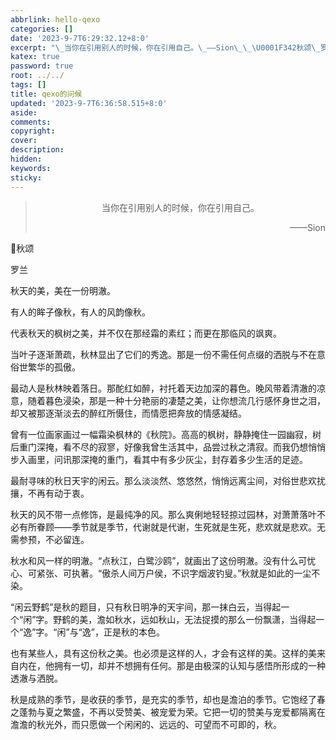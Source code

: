 ```yaml
---
abbrlink: hello-qexo
categories: []
date: '2023-9-7T6:29:32.12+8:0'
excerpt: "\_当你在引用别人的时候，你在引用自己。\_——Sion\_\_\U0001F342秋颂\_罗兰\_秋天的美，美在一份明澈。\_有人的眸子像秋，有人的风韵像秋。\_代表秋天的枫树之美，并不仅在那经霜的素红；而更在那临风的飒爽。\_当叶子逐渐萧疏，秋林显出了它们的秀逸。那是一份不需任何点缀的洒脱与不在意俗世繁华的孤傲。\_最动人是秋林映着落日。那酡红如醉，衬托着天边加深的暮色。晚风带着清澈的凉意，随着暮色浸染，那是一种十分艳丽的凄楚之..."
katex: true
password: true
root: ../../
tags: []
title: qexo的问候
updated: '2023-9-7T6:36:58.515+8:0'
aside:
comments:
copyright:
cover:
description:
hidden:
keywords:
sticky:
---
```

> <center>当你在引用别人的时候，你在引用自己。</center>
> <p align="right">——Sion</p>


🍂秋颂



罗兰






秋天的美，美在一份明澈。






有人的眸子像秋，有人的风韵像秋。






代表秋天的枫树之美，并不仅在那经霜的素红；而更在那临风的飒爽。






当叶子逐渐萧疏，秋林显出了它们的秀逸。那是一份不需任何点缀的洒脱与不在意俗世繁华的孤傲。






最动人是秋林映着落日。那酡红如醉，衬托着天边加深的暮色。晚风带着清澈的凉意，随着暮色浸染，那是一种十分艳丽的凄楚之美，让你想流几行感怀身世之泪，却又被那逐渐淡去的醉红所慑住，而情愿把奔放的情感凝结。






曾有一位画家画过一幅霜染枫林的《秋院》。高高的枫树，静静掩住一园幽寂，树后重门深掩，看不尽的寂寥，好像我曾生活其中，品尝过秋之清寂。而我仍想悄悄步入画里，问讯那深掩的重门，看其中有多少灰尘，封存着多少生活的足迹。






最耐寻味的秋日天宇的闲云。那么淡淡然、悠悠然，悄悄远离尘间，对俗世悲欢扰攘，不再有动于衷。






秋天的风不带一点修饰，是最纯净的风。那么爽俐地轻轻掠过园林，对萧萧落叶不必有所眷顾——季节就是季节，代谢就是代谢，生死就是生死，悲欢就是悲欢。无需参预，不必留连。






秋水和风一样的明澈。“点秋江，白鹭沙鸥”，就画出了这份明澈。没有什么可忧心、可紧张、可执著。“傲杀人间万户侯，不识字烟波钓叟。”秋就是如此的一尘不染。






“闲云野鹤”是秋的题目，只有秋日明净的天宇间，那一抹白云，当得起一个“闲”字。野鹤的美，澹如秋水，远如秋山，无法捉摸的那么一份飘潇，当得起一个“逸”字。“闲”与“逸”，正是秋的本色。






也有某些人，具有这份秋之美。也必须是这样的人，才会有这样的美。这样的美来自内在，他拥有一切，却并不想拥有任何。那是由极深的认知与感悟所形成的一种透澈与洒脱。






秋是成熟的季节，是收获的季节，是充实的季节，却也是澹泊的季节。它饱经了春之蓬勃与夏之繁盛，不再以受赞美、被宠爱为荣。它把一切的赞美与宠爱都隔离在澹澹的秋光外，而只愿做一个闲闲的、远远的、可望而不可即的，秋。
